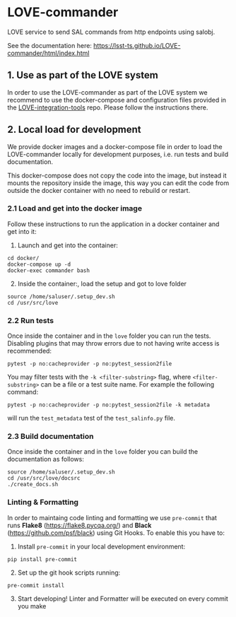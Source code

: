 # LOVE-commander

LOVE service to send SAL commands from http endpoints using salobj.

See the documentation here: https://lsst-ts.github.io/LOVE-commander/html/index.html

## 1. Use as part of the LOVE system

In order to use the LOVE-commander as part of the LOVE system we recommend to use the docker-compose and configuration files provided in the [LOVE-integration-tools](https://github.com/lsst-ts/LOVE-integration-tools) repo. Please follow the instructions there.

## 2. Local load for development

We provide docker images and a docker-compose file in order to load the LOVE-commander locally for development purposes, i.e. run tests and build documentation.

This docker-compose does not copy the code into the image, but instead it mounts the repository inside the image, this way you can edit the code from outside the docker container with no need to rebuild or restart.

### 2.1 Load and get into the docker image

Follow these instructions to run the application in a docker container and get into it:

1. Launch and get into the container:

```
cd docker/
docker-compose up -d
docker-exec commander bash
```

2. Inside the container:, load the setup and got to love folder

```
source /home/saluser/.setup_dev.sh
cd /usr/src/love
```

### 2.2 Run tests

Once inside the container and in the `love` folder you can run the tests. Disabling plugins that may throw errors due to not having write access is recommended:

```
pytest -p no:cacheprovider -p no:pytest_session2file
```

You may filter tests with the `-k <filter-substring>` flag, where `<filter-substring>` can be a file or a test suite name.
For example the following command:

```
pytest -p no:cacheprovider -p no:pytest_session2file -k metadata
```

will run the `test_metadata` test of the `test_salinfo.py` file.

### 2.3 Build documentation

Once inside the container and in the `love` folder you can build the documentation as follows:

```
source /home/saluser/.setup_dev.sh
cd /usr/src/love/docsrc
./create_docs.sh
```

### Linting & Formatting
In order to maintaing code linting and formatting we use `pre-commit` that runs **Flake8** (https://flake8.pycqa.org/) and **Black** (https://github.com/psf/black) using Git Hooks. To enable this you have to:

1. Install `pre-commit` in your local development environment:
```
pip install pre-commit
```

2. Set up the git hook scripts running:
```
pre-commit install
```

3. Start developing! Linter and Formatter will be executed on every commit you make
